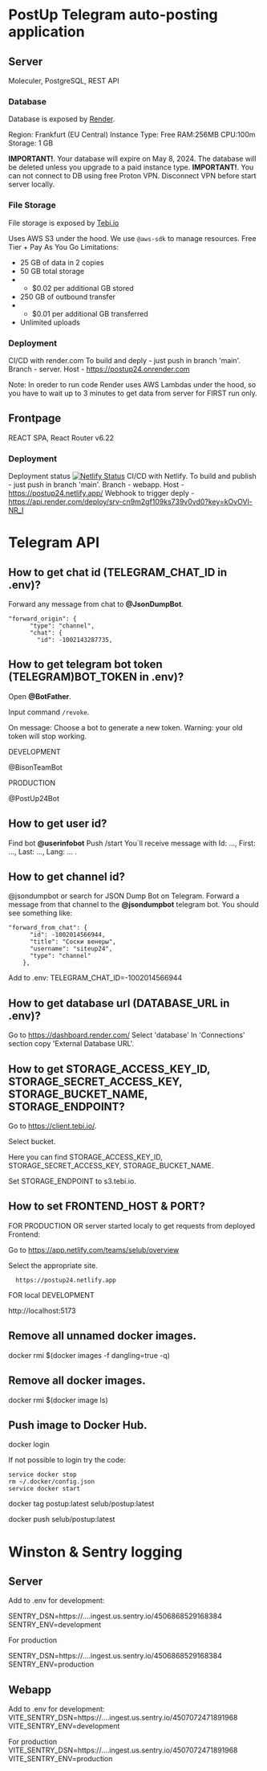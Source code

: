 # PostUp Telegram auto-posting application

## Server

Moleculer, PostgreSQL,
REST API

### Database

Database is exposed by [Render](https://render.com/).

Region: Frankfurt (EU Central)
Instance Type: Free RAM:256MB CPU:100m Storage: 1 GB

**IMPORTANT!**. Your database will expire on May 8, 2024. The database will be deleted unless you upgrade to a paid instance type.
**IMPORTANT!**. You can not connect to DB using free Proton VPN. Disconnect VPN before start server locally.

### File Storage

File storage is exposed by [Tebi.io](https://tebi.io/)

Uses AWS S3 under the hood. We use <code>@aws-sdk</code> to manage resources.
Free Tier + Pay As You Go Limitations:

- 25 GB of data in 2 copies
- 50 GB total storage
- - $0.02 per additional GB stored
- 250 GB of outbound transfer
- - $0.01 per additional GB transferred
- Unlimited uploads

### Deployment

CI/CD with render.com
To build and deply - just push in branch 'main'.
Branch - server.
Host - https://postup24.onrender.com

Note: In oreder to run code Render uses AWS Lambdas under the hood, so you have to wait up to 3 minutes to get data from server for FIRST run only.

## Frontpage

REACT SPA, React Router v6.22

### Deployment

Deployment status [![Netlify Status](https://api.netlify.com/api/v1/badges/de3cb262-c7e4-4eac-8e24-c97d6bf3151b/deploy-status)](https://app.netlify.com/sites/postup24/deploys)
CI/CD with Netlify.
To build and publish - just push in branch 'main'.
Branch - webapp.
Host - https://postup24.netlify.app/
Webhook to trigger deply - https://api.render.com/deploy/srv-cn9m2gf109ks739v0vd0?key=kOvOVl-NR_I

# Telegram API

## How to get chat id (TELEGRAM_CHAT_ID in .env)?

Forward any message from chat to **@JsonDumpBot**.

```
"forward_origin": {
      "type": "channel",
      "chat": {
        "id": -1002143287735,
```

## How to get telegram bot token (TELEGRAM)BOT_TOKEN in .env)?

Open **@BotFather**.

Input command <code>/revoke</code>.

On message: Choose a bot to generate a new token. Warning: your old token will stop working.

DEVELOPMENT

@BisonTeamBot

PRODUCTION

@PostUp24Bot

## How to get user id?

Find bot **@userinfobot**
Push /start
You`ll receive message with Id: ..., First: ..., Last: ..., Lang: ... .

## How to get channel id?

@jsondumpbot or search for JSON Dump Bot on Telegram.
Forward a message from that channel to the **@jsondumpbot** telegram bot.
You should see something like:

```
"forward_from_chat": {
      "id": -1002014566944,
      "title": "Соски венеры",
      "username": "siteup24",
      "type": "channel"
    },
```

Add to .env:
TELEGRAM_CHAT_ID=-1002014566944

## How to get database url (DATABASE_URL in .env)?

Go to https://dashboard.render.com/
Select 'database'
In 'Connections' section copy 'External Database URL'.

## How to get STORAGE_ACCESS_KEY_ID, STORAGE_SECRET_ACCESS_KEY, STORAGE_BUCKET_NAME, STORAGE_ENDPOINT?

Go to https://client.tebi.io/.

Select bucket.

Here you can find STORAGE_ACCESS_KEY_ID, STORAGE_SECRET_ACCESS_KEY, STORAGE_BUCKET_NAME.

Set STORAGE_ENDPOINT to s3.tebi.io.

## How to set FRONTEND_HOST & PORT?

FOR PRODUCTION OR server started localy to get requests from deployed Frontend:

Go to https://app.netlify.com/teams/selub/overview

Select the appropriate site.

      https://postup24.netlify.app

FOR local DEVELOPMENT

http://localhost:5173

## Remove all unnamed docker images.

docker rmi $(docker images -f dangling=true -q)

## Remove all docker images.

docker rmi $(docker image ls)

## Push image to Docker Hub.

docker login

If not possible to login try the code:

```
service docker stop
rm ~/.docker/config.json
service docker start
```

docker tag postup:latest selub/postup:latest

docker push selub/postup:latest

# Winston & Sentry logging

## Server

Add to .env for development:

SENTRY_DSN=https://....ingest.us.sentry.io/4506868529168384
SENTRY_ENV=development

For production

SENTRY_DSN=https://....ingest.us.sentry.io/4506868529168384
SENTRY_ENV=production

## Webapp

Add to .env for development:
VITE_SENTRY_DSN=https://....ingest.us.sentry.io/4507072471891968
VITE_SENTRY_ENV=development

For production
VITE_SENTRY_DSN=https://....ingest.us.sentry.io/4507072471891968
VITE_SENTRY_ENV=production
